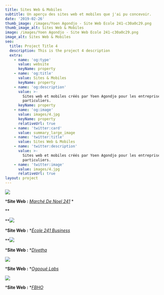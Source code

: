 ```yaml
---
title: Sites Web & Mobiles
subtitle: Un aperçu des sites web et mobiles que j'ai pu concevoir.
date: '2019-02-26'
thumb_image: /images/Yoen Agondjo - Site Web Ecole 241-c30a0c29.png
thumb_image_alt: Sites Web & Mobiles
image: /images/Yoen Agondjo - Site Web Ecole 241-c30a0c29.png
image_alt: Sites Web & Mobiles
seo:
  title: Project Title 4
  description: This is the project 4 description
  extra:
    - name: 'og:type'
      value: website
      keyName: property
    - name: 'og:title'
      value: Sites & Mobiles
      keyName: property
    - name: 'og:description'
      value: >-
        Sites web et mobiles créés par Yoen Agondjo pour les entreprises et/ou
        particuliers.
      keyName: property
    - name: 'og:image'
      value: images/4.jpg
      keyName: property
      relativeUrl: true
    - name: 'twitter:card'
      value: summary_large_image
    - name: 'twitter:title'
      value: Sites Web & Mobiles
    - name: 'twitter:description'
      value: >-
        Sites web et mobiles créés par Yoen Agondjo pour les entreprises et/ou
        particuliers.
    - name: 'twitter:image'
      value: images/4.jpg
      relativeUrl: true
layout: project
---
```

![](/images/March%C3%A9%20De%20Noel%20-%20Site%20Web.png)

***Site Web :** *[*Marché De Noel 241*](https://marchedenoel241.com)* *

**

**![](/images/%C3%89cole%20241%20Business%20-%20Site%20Web.png)

***Site Web :** *[*École 241 Business*](https://business.ecole241.org)



**![](/images/Divetha%20-%20Site%20Web.png)

***Site Web :** *[*Divetha*](https://divetha.com)



![](/images/Ogoou%C3%A9%20Labs%20-%20Site%20Web.png)

***Site Web :** *[*Ogooué Labs*](https://ogoouelabs.com)



![](/images/FBHO%20-%20Site%20Web.png)

***Site Web :** *[*FBHO*](https://fbho-ga.com)
